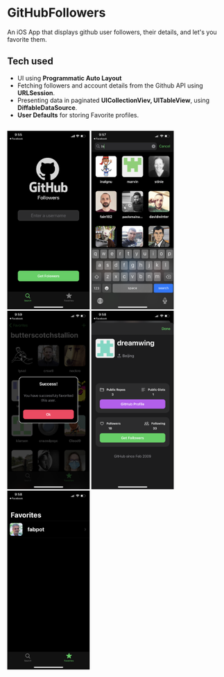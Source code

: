 # GitHubFollowers
An iOS App that displays github user followers, their details, and let's you favorite them.

## Tech used
* UI using **Programmatic Auto Layout**
* Fetching followers and account details from the Github API using **URLSession**.
* Presenting data in paginated **UICollectionViev, UITableView**, using **DiffableDataSource**.
* **User Defaults** for storing Favorite profiles.



<p style="float:left">
<img src="https://github.com/bogdandovgopol/GitHubFollowers/blob/master/1.PNG?raw=true" width="190" />
<img src="https://github.com/bogdandovgopol/GitHubFollowers/blob/master/2.PNG?raw=true" width="190" />
<img src="https://github.com/bogdandovgopol/GitHubFollowers/blob/master/3.PNG?raw=true" width="190" />
<img src="https://github.com/bogdandovgopol/GitHubFollowers/blob/master/4.PNG?raw=true" width="190" />
<img src="https://github.com/bogdandovgopol/GitHubFollowers/blob/master/5.PNG?raw=true" width="190" />
</p>
